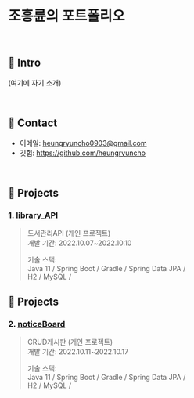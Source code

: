 # 조흥륜의 포트폴리오


</br>

## :pushpin: Intro
(여기에 자기 소개)

</br>

## :pushpin: Contact
- 이메일: heungryuncho0903@gmail.com
- 깃헙: https://github.com/heungryuncho

</br>

## :pushpin: Projects
### 1. [library_API](https://github.com/heungryuncho/library_API)
>도서관리API (개인 프로젝트)  
>개발 기간: 2022.10.07~2022.10.10
>  
>기술 스택:  
>Java 11 / Spring Boot / Gradle / Spring Data JPA /  
>H2 / MySQL /
>  
## :pushpin: Projects
### 2. [noticeBoard](https://github.com/heungryuncho/noticeBoard)
>CRUD게시판 (개인 프로젝트)  
>개발 기간: 2022.10.11~2022.10.17
>  
>기술 스택:  
>Java 11 / Spring Boot / Gradle / Spring Data JPA /  
>H2 / MySQL /
>  
